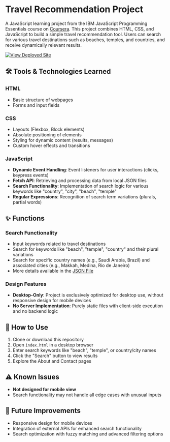 # Travel Recommendation Project

A JavaScript learning project from the IBM JavaScript Programming Essentials course on [Coursera](https://www.coursera.org/learn/javascript-programming-essentials/). This project combines HTML, CSS, and JavaScript to build a simple travel recommendation tool. Users can search for various travel destinations such as beaches, temples, and countries, and receive dynamically relevant results.

[![View Deployed Site](https://img.shields.io/badge/View-Site-blue?style=for-the-badge)](https://alexanderwinkelmeier.github.io/TravelBloom/)

## 🛠️ Tools & Technologies Learned

### HTML
- Basic structure of webpages
- Forms and input fields

### CSS
- Layouts (Flexbox, Block elements)
- Absolute positioning of elements
- Styling for dynamic content (results, messages)
- Custom hover effects and transitions

### JavaScript
- **Dynamic Event Handling**: Event listeners for user interactions (clicks, keypress events)
- **Fetch API**: Retrieving and processing data from local JSON files
- **Search Functionality**: Implementation of search logic for various keywords like "country", "city", "beach", "temple"
- **Regular Expressions**: Recognition of search term variations (plurals, partial words)

## ✨ Functions

### Search Functionality
- Input keywords related to travel destinations
- Search for keywords like "beach", "temple", "country" and their plural variations
- Search for specific country names (e.g., Saudi Arabia, Brazil) and associated cities (e.g., Makkah, Medina, Rio de Janeiro)
- More details available in the [JSON File](./assets/json/travel_recommendation_api.json)

### Design Features
- **Desktop-Only**: Project is exclusively optimized for desktop use, without responsive design for mobile devices
- **No Server Implementation**: Purely static files with client-side execution and no backend logic

## 🚀 How to Use

1. Clone or download this repository
2. Open `index.html` in a desktop browser
3. Enter search keywords like "beach", "temple", or country/city names
4. Click the "Search" button to view results
5. Explore the About and Contact pages

## ⚠️ Known Issues

- **Not designed for mobile view**
- Search functionality may not handle all edge cases with unusual inputs

## 🔮 Future Improvements

- Responsive design for mobile devices
- Integration of external APIs for enhanced search functionality
- Search optimization with fuzzy matching and advanced filtering options
